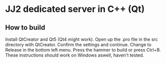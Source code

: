 JJ2 dedicated server in C++ (Qt)
===

How to build
---

Install QtCreator and Qt5 (Qt4 might work).
Open up the .pro file in the src directory with QtCreator.
Confirm the settings and continue.
Change to Release in the bottom left menu.
Press the hammer to build or press Ctrl+B.
These instructions should work on Windows aswell, haven't tested.

